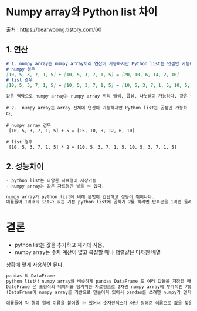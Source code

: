 # Numpy array와 Python list 차이

출처 : https://bearwoong.tistory.com/60

## 1. 연산

```markdown
# 1. numpy array는 numpy array끼리 연산이 가능하지만 Python list는 덧셈만 가능하다.
# numpy 경우
[10, 5, 3, 7, 1, 5] + [10, 5, 3, 7, 1, 5] = [20, 10, 6, 14, 2, 10]
# list 경우
[10, 5, 3, 7, 1, 5] + [10, 5, 3, 7, 1, 5] = [10, 5, 3, 7, 1, 5, 10, 5, 3, 7, 1, 5] 

같은 맥락으로 numpy array는 numpy array 끼리 뺄셈, 곱셈, 나눗셈이 가능하다. 같은 인덱스에 있는 값들끼리 연산해준다. Pythom list는 리스트끼리 뺄셈, 곱셈, 나눗셈을 하면 오류가 난다.
```



```
# 2.  numpy array는 array 전체에 연산이 가능하지만 Python list는 곱셈만 가능하다.

# numpy array 경우 
 [10, 5, 3, 7, 1, 5] + 5 = [15, 10, 8, 12, 6, 10]

# list 경우
 [10, 5, 3, 7, 1, 5] * 2 = [10, 5, 3, 7, 1, 5, 10, 5, 3, 7, 1, 5]
```



## 2. 성능차이

```markdown
- python list는 다양한 자료형이 저장가능 
- numpy array는 같은 자료형만 넣을 수 있다. 

numpy array가 python list에 비해 문법이 간단하고 성능이 뛰어나다.
예를들어 1억개의 요소가 있는 기본 python list에 곱하기 2를 하려면 반복문을 1억번 돌려야 하는데 numpy array는 그냥 * 2 만 붙여주면 된다. 문법이 간단할 뿐만 아니라 실제 실행했을 때도 numpy array가 훨씬 짧은 시간에 연산을 마친다.

```



# 결론

- python list는 값을 추가하고 제거에 사용,
- numpy array는 수치 계산이 많고 복잡할 때나 행렬같은 다차원 배열

상황에 맞게 사용하면 된다.



```markdown
pandas 의 DataFrame
python list나 numpy array와 비슷하게 pandas DataFrame 도 여러 값들을 저장할 때 쓰인다.
DateFrame 은 표형식의 데이터를 담기위한 자료형으로 2차원 numpy array에 부가적인 기능이 추가된 것이다. 
(DataFrame이 numpy array를 기반으로 만들어져 있어서 pandas를 쓰려면 numpy가 먼저 설치되어 있어야한다.)

예를들어 각 행과 열에 이름을 붙여줄 수 있어서 숫자인덱스가 아닌 정해준 이름으로 값을 찾을 수 있다. numpy array에서는 숫자 인덱스만 가능했다. 또 2차원 numpyarray에서는 모든 값이 같은 자료형이어야 하는 제약이 있었지만 DataFrame 에서는 다양한 자료형의 데이터를 담을 수 있다.
```

